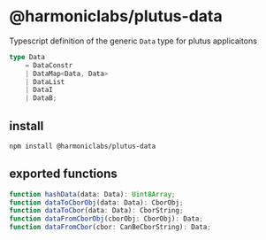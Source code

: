 # @harmoniclabs/plutus-data

Typescript definition of the generic `Data` type for plutus applicaitons

```ts
type Data 
    = DataConstr
    | DataMap<Data, Data>
    | DataList
    | DataI
    | DataB;
```

## install

```bash
npm install @harmoniclabs/plutus-data
```

## exported functions

```ts
function hashData(data: Data): Uint8Array;
function dataToCborObj(data: Data): CborObj;
function dataToCbor(data: Data): CborString;
function dataFromCborObj(cborObj: CborObj): Data;
function dataFromCbor(cbor: CanBeCborString): Data;
```